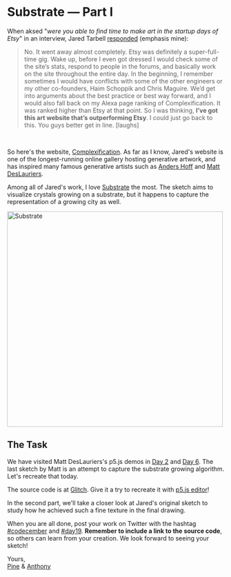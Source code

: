 # Substrate — Part I

When aksed "*were you able to find time to make art in the startup days of Etsy*" in an interview, Jared Tarbell [responded](https://www.artnome.com/news/2020/8/24/interview-with-generative-artist-jared-tarbell) (emphasis mine):

<blockquote>
No. It went away almost completely. Etsy was definitely a super-full-time gig. Wake up, before I even got dressed I would check some of the site’s stats, respond to people in the forums, and basically work on the site throughout the entire day. In the beginning, I remember sometimes I would have conflicts with some of the other engineers or my other co-founders, Haim Schoppik and Chris Maguire. We’d get into arguments about the best practice or best way forward, and I would also fall back on my Alexa page ranking of Complexification. It was ranked higher than Etsy at that point. So I was thinking, <b>I’ve got this art website that’s outperforming Etsy</b>. I could just go back to this. You guys better get in line. [laughs]
</blockquote>

<br>

So here's the website, [Complexification](http://www.complexification.net/gallery/). As far as I know, Jared's website is one of the longest-running online gallery hosting generative artwork, and has inspired many famous generative artists such as [Anders Hoff](https://inconvergent.net/generative/) and [Matt DesLauriers](https://www.instagram.com/p/B6nZH71ndVV/).

Among all of Jared's work, I love [Substrate](http://www.complexification.net/gallery/machines/substrate/index.php) the most. The sketch aims to visualize crystals growing on a substrate, but it happens to capture the representation of a growing city as well.

<img class="img-lg" alt ="Substrate" src="/assets/2020/19/substrate.jpg" width="500">

## The Task

We have visited Matt DesLauriers's p5.js demos in [Day 2](https://codecember.ink/2020/2) and [Day 6](https://codecember.ink/2020/6). The last sketch by Matt is an attempt to capture the substrate growing algorithm. Let's recreate that today.

<client-only>
  <sketch-day-19 />
</client-only>

The source code is at [Glitch](https://glitch.com/edit/#!/p5-example-algorithm?path=sketch.js%3A1%3A0). Give it a try to recreate it with [p5.js editor](https://editor.p5js.org)!

In the second part, we'll take a closer look at Jared's original sketch to study how he achieved such a fine texture in the final drawing.

When you are all done, post your work on Twitter with the hashtag [#codecember](https://twitter.com/hashtag/codecember) and [#day19](https://twitter.com/hashtag/day19). **Remember to include a link to the source code**, so others can learn from your creation. We look forward to seeing your sketch!

Yours, <br>
[Pine](https://twitter.com/octref) & [Anthony](https://twitter.com/antfu7)
